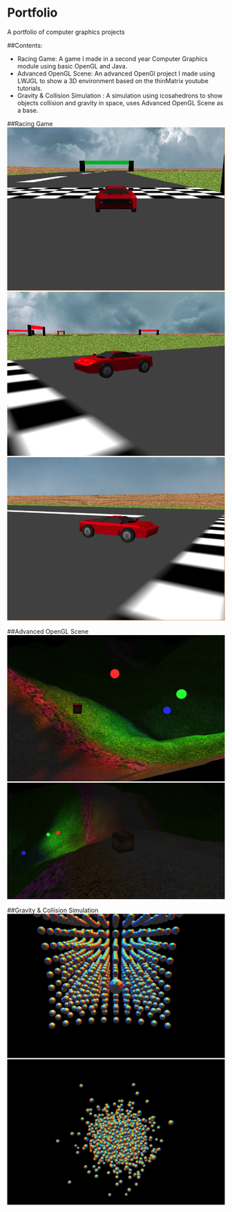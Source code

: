 # Portfolio
A portfolio of computer graphics projects

##Contents:
<ul>
<li>Racing Game: A game I made in a second year Computer Graphics module using basic OpenGL and Java.</li>
<li>Advanced OpenGL Scene: An advanced OpenGl project I made  using LWJGL to show a 3D environment based on the thinMatrix youtube tutorials.</li>
<li>Gravity & Collision Simulation : A simulation using icosahedrons to show objects collision and gravity in space, uses Advanced OpenGL Scene as a base. </li>
</ul>

##Racing Game
![alt tag](media/Racing-Game1.png)
![alt tag](media/Racing-Game2.png)
![alt tag](media/Racing-Game3.png)

##Advanced OpenGL Scene
![alt tag](media/aogl-demo1.jpg)
![alt tag](media/aogl-demo2.jpg)

##Gravity & Collision Simulation
![alt tag](media/gravity-sim1.png)
![alt tag](media/gravity-sim2.png)
